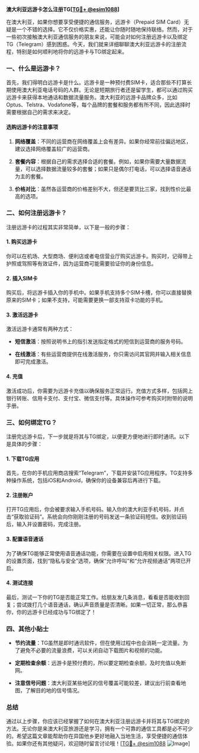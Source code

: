 **澳大利亚远游卡怎么注册TG[[TG💪+ @esim1088](https://t.me/s/esim1088)]**

在澳大利亚，如果你想要享受便捷的通信服务，远游卡（Prepaid SIM Card）无疑是一个不错的选择。它不仅价格实惠，还能让你随时随地保持联络。然而，对于一些初次接触澳大利亚通信服务的朋友来说，可能会对如何注册远游卡以及绑定TG（Telegram）感到困惑。今天，我们就来详细聊聊澳大利亚远游卡的注册流程，特别是如何顺利地将你的远游卡与TG绑定起来。

### 一、什么是远游卡？

首先，我们得明白远游卡是什么。远游卡是一种预付费SIM卡，适合那些不打算长期使用澳大利亚电话号码的人群。无论是短期旅行者还是留学生，都可以通过购买远游卡来获得本地通话和数据流量服务。澳大利亚的远游卡品牌众多，比如Optus、Telstra、Vodafone等，每个品牌的套餐和服务都有所不同，因此选择时需要根据自己的需求来决定。

#### 选购远游卡的注意事项

1. **网络覆盖**：不同的运营商在网络覆盖上会有差异。如果你经常前往偏远地区，建议选择网络覆盖较广的运营商。
   
2. **套餐内容**：根据自己的需求选择合适的套餐。例如，如果你需要大量数据流量，可以选择数据流量较多的套餐；如果只是偶尔打电话，可以选择语音通话为主的套餐。

3. **价格对比**：虽然各运营商的价格差别不大，但还是要货比三家，找到性价比最高的选项。

### 二、如何注册远游卡？

注册远游卡的过程其实非常简单，以下是一般的步骤：

#### 1. 购买远游卡

你可以在机场、大型商场、便利店或者电信营业厅购买远游卡。购买时，记得带上护照或驾照等有效证件，因为运营商可能需要验证你的身份信息。

#### 2. 插入SIM卡

购买后，将远游卡插入你的手机中。如果手机支持多个SIM卡槽，你可以直接替换原来的SIM卡；如果不支持，可能需要更换一部支持双卡功能的手机。

#### 3. 激活远游卡

激活远游卡通常有两种方式：

- **短信激活**：按照说明书上的指引发送指定格式的短信到运营商的服务号码。
  
- **在线激活**：有些运营商提供在线激活服务，你只需访问其官网并输入相关信息即可完成激活。

#### 4. 充值

激活成功后，你需要为远游卡充值以确保服务正常运行。充值方式多样，包括网上银行转账、信用卡支付、支付宝、微信支付等。具体操作可参考购买时附带的说明手册。

### 三、如何绑定TG？

注册完远游卡后，下一步就是将其与TG绑定，以便更方便地进行即时通讯。以下是具体的步骤：

#### 1. 下载TG应用

首先，在你的手机应用商店搜索“Telegram”，下载并安装TG应用程序。TG支持多种操作系统，包括iOS和Android，确保你的设备兼容后再进行下载。

#### 2. 注册账户

打开TG应用后，你会被要求输入手机号码。输入你的澳大利亚手机号码，并点击“获取验证码”。系统会向你刚刚注册的号码发送一条验证码短信。收到验证码后，输入并设置密码，完成注册。

#### 3. 配置语音通话

为了确保TG能够正常使用语音通话功能，你需要在设置中启用相关权限。进入TG的设置页面，找到“隐私与安全”选项，确保“允许呼叫”和“允许视频通话”两项已开启。

#### 4. 测试连接

最后，测试一下你的TG是否能正常工作。给朋友发几条消息，看看是否能收到回复；尝试拨打几个语音通话，确认声音质量是否清晰。如果一切正常，那么恭喜你，你的远游卡已经成功与TG绑定了！

### 四、其他小贴士

- **节约流量**：TG虽然是即时通讯软件，但在使用过程中也会消耗一定流量。为了避免不必要的流量浪费，可以关闭自动下载图片和视频的功能。

- **定期检查余额**：远游卡是预付费的，所以要定期检查余额，及时充值以免断网。

- **注意信号问题**：澳大利亚某些地区的信号覆盖可能较差，建议出行前查看地图，了解目的地的信号情况。

### 总结

通过以上步骤，你应该已经掌握了如何在澳大利亚注册远游卡并将其与TG绑定的方法。无论你是来澳大利亚旅游还是学习，拥有一个可靠的通信工具都是必不可少的。希望这篇文章能帮助你在异国他乡更好地融入当地生活，享受便捷的通信体验。如果你还有其他疑问，欢迎随时留言讨论哦！[[TG💪+ @esim1088](https://t.me/s/esim1088) ![Image](https://i.postimg.cc/4NQfJmqS/Snipaste-2025-05-13-00-14-12.png)]